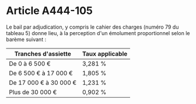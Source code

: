 # Article A444-105

Le bail par adjudication, y compris le cahier des charges (numéro 79 du tableau 5) donne lieu, à la perception d'un émolument proportionnel selon le barème suivant :

| Tranches d'assiette |  Taux applicable |
| --- | --- |
|  De 0 à 6 500 € |  3,281 % |
|  De 6 500 € à 17 000 € |  1,805 % |
|  De 17 000 € à 30 000 € |  1,231 % |
|  Plus de 30 000 € |  0,902 % |
